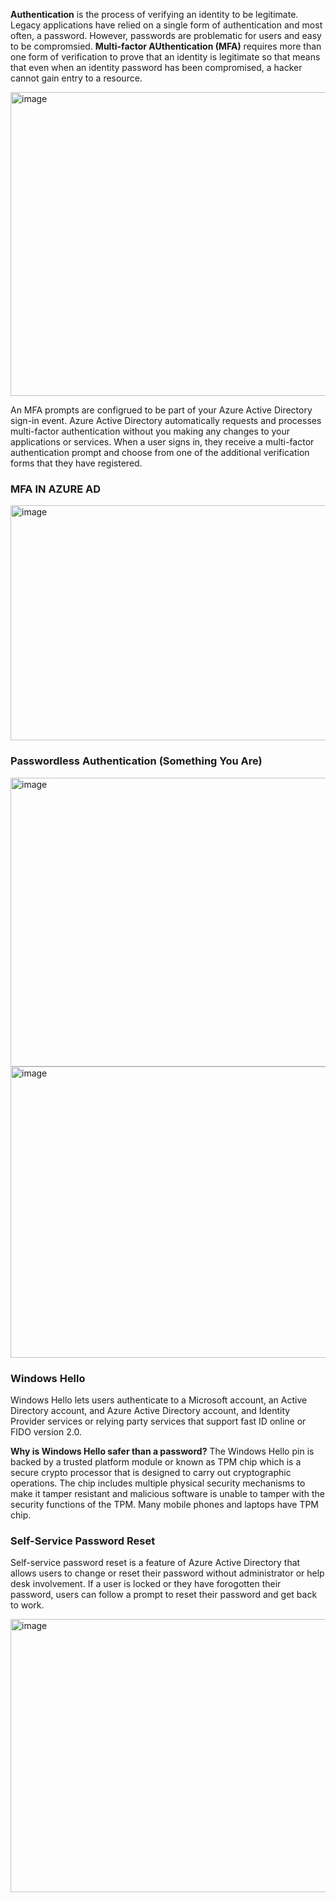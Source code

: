 **Authentication** is the process of verifying an identity to be legitimate. Legacy applications have relied on a single form of authentication and most often, a password. However, passwords are problematic for users and easy to be compromsied.
**Multi-factor AUthentication (MFA)** requires more than one form of verification to prove that an identity is legitimate so that means that even when an identity password has been compromised, a hacker cannot gain entry to a resource.

<img width="902" height="486" alt="image" src="https://github.com/user-attachments/assets/426290ae-af27-4c67-a0f2-7be306ca8881" />

 
An MFA prompts are configrued to be part of your Azure Active Directory sign-in event. Azure Active Directory automatically requests and processes multi-factor authentication without you making any changes to your applications or services. When a user signs in, they receive a multi-factor authentication prompt and choose from one of the additional verification forms that they have registered.


### MFA IN AZURE AD

<img width="875" height="376" alt="image" src="https://github.com/user-attachments/assets/5b981ecb-eef5-4757-8c8a-d81ba7522281" />


### Passwordless Authentication (Something You Are)

<img width="835" height="462" alt="image" src="https://github.com/user-attachments/assets/54e0cd14-ebe0-4568-98dc-8a1c2b1ac314" />


<img width="874" height="466" alt="image" src="https://github.com/user-attachments/assets/0a779094-5ccc-4a63-990a-7a8cb317d246" />


### Windows Hello

Windows Hello lets users authenticate to a Microsoft account, an Active Directory account, and Azure Active Directory account, and Identity Provider services or relying party services that support fast ID online or FIDO version 2.0.


**Why is Windows Hello safer than a password?**
The Windows Hello pin is backed by a trusted platform module or known as TPM chip which is a secure crypto processor that is designed to carry out cryptographic operations. The chip includes multiple physical security mechanisms to make it tamper resistant and malicious software is unable to tamper with the security functions of the TPM. Many mobile phones and laptops have TPM chip.



### Self-Service Password Reset

Self-service password reset is a feature of Azure Active Directory that allows users to change or reset their password without administrator or help desk involvement.
If a user is locked or they have forogotten their password, users can follow a prompt to reset their password and get back to work.


<img width="554" height="437" alt="image" src="https://github.com/user-attachments/assets/d2df9a80-8f08-474f-8807-04cf34b9acae" />






